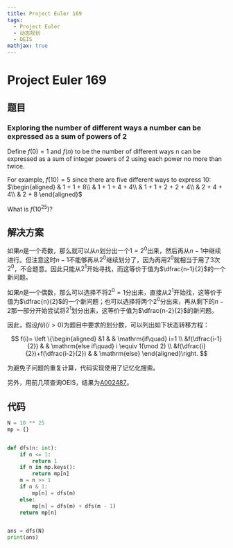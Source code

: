 ```yaml
---
title: Project Euler 169
tags:
  - Project Euler
  - 动态规划
  - OEIS
mathjax: true
---
```

<escape><!-- more --></escape>
    



# Project Euler 169
## 题目
### Exploring the number of different ways a number can be expressed as a sum of powers of 2
Define $f(0)=1$ and $f(n)$ to be the number of different ways n can be expressed as a sum of integer powers of $2$ using each power no more than twice.

For example, $f(10)=5$ since there are five different ways to express $10$:
$\begin{aligned}
& 1 + 1 + 8\\
& 1 + 1 + 4 + 4\\
& 1 + 1 + 2 + 2 + 4\\
& 2 + 4 + 4\\
& 2 + 8
\end{aligned}$

What is $f(10^{25})$?


## 解决方案

如果$n$是一个奇数，那么就可以从$n$划分出一个$1=2^0$出来，然后再从$n-1$中继续进行。但注意这时$n-1$不能够再从$2^0$继续划分了，因为再用$2^0$就相当于用了$3$次$2^0$，不合题意。因此只能从$2^1$开始寻找，而这等价于值为$\dfrac{n-1}{2}$的一个新问题。

如果$n$是一个偶数，那么可以选择不将$2^0=1$分出来，直接从$2^1$开始找，这等价于值为$\dfrac{n}{2}$的一个新问题；也可以选择将两个$2^0$分出来，再从剩下的$n-2$那一部分开始尝试将$2^1$划分出来，这等价于值为$\dfrac{n-2}{2}$的新问题。

因此，假设$f(i)(i>0)$为题目中要求的划分数，可以列出如下状态转移方程：



$$
f(i)=
\left \{\begin{aligned}
  &1  & & \mathrm{if\quad} i=1 \\
  &f(\dfrac{i-1}{2}) & & \mathrm{else if\quad} i \equiv 1(\mod 2) \\
  &f(\dfrac{i}{2})+f(\dfrac{i-2}{2})  & & \mathrm{else}
\end{aligned}\right.
$$

为避免子问题的重复计算，代码实现使用了记忆化搜索。

另外，用前几项查询OEIS，结果为[A002487](https://oeis.org/A002487)。


## 代码

```py
N = 10 ** 25
mp = {}


def dfs(n: int):
    if n <= 1:
        return 1
    if n in mp.keys():
        return mp[n]
    m = n >> 1
    if n & 1:
        mp[n] = dfs(m)
    else:
        mp[n] = dfs(m) + dfs(m - 1)
    return mp[n]


ans = dfs(N)
print(ans)
```